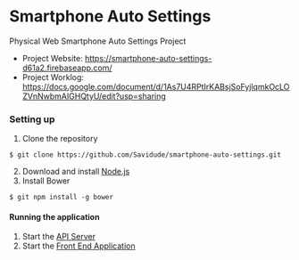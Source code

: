# Smartphone Auto Settings
Physical Web Smartphone Auto Settings Project

* Project Website: https://smartphone-auto-settings-d61a2.firebaseapp.com/
* Project Worklog: https://docs.google.com/document/d/1As7U4RPtIrKABsjSoFyjlqmkOcLOZVnNwbmAIGHQtyU/edit?usp=sharing

### Setting up
1. Clone the repository
```shell
$ git clone https://github.com/Savidude/smartphone-auto-settings.git
```
2. Download and install [Node.js](https://nodejs.org/en/download/)
3. Install Bower
```shell
$ git npm install -g bower
```

#### Running the application
1. Start the [API Server](https://github.com/Savidude/smartphone-auto-settings/blob/master/api/README.md)
2. Start the [Front End Application](https://github.com/Savidude/smartphone-auto-settings/blob/master/front-end/README.md)
